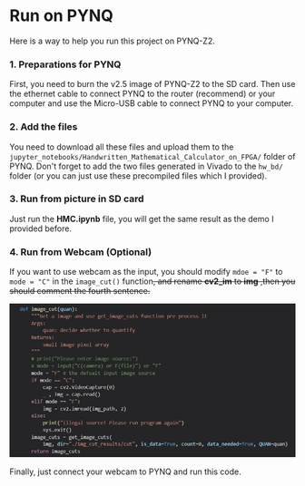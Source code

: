 # Run on PYNQ
Here is a way to help you run this project on PYNQ-Z2.

### 1. Preparations for PYNQ

First, you need to burn the v2.5 image of PYNQ-Z2 to the SD card. Then use the ethernet cable to connect PYNQ to the router (recommend) or your computer and use the Micro-USB cable to connect PYNQ to your computer.

### 2. Add the files

You need to download all these files and upload them to the `jupyter_notebooks/Handwritten_Mathematical_Calculator_on_FPGA/` folder of PYNQ. Don't forget to add the two files generated in Vivado to the `hw_bd/` folder (or you can just use these precompiled files which I provided).

### 3. Run from picture in SD card

Just run the **HMC.ipynb** file, you will get the same result as the demo I provided before.

### 4. Run from Webcam (Optional)

If you want to use webcam as the input, you should modify `mdoe = "F"` to `mode = "C"` in the `image_cut()` function~~, and rename **cv2_im** to **img** ,then you should comment the fourth sentence.~~

![pynq_0](images/pynq_0.jpg)

Finally, just connect your webcam to PYNQ and run this code.